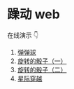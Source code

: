 # 躁动 web

在线演示 👇

1. [弹弹球](http://cuihaojie.top/magic-web/1-%E5%BC%B9%E5%BC%B9%E7%90%83/)
2. [旋转的骰子（一）](http://cuihaojie.top/magic-web/2-%E6%97%8B%E8%BD%AC%E7%9A%84%E9%AA%B0%E5%AD%90%EF%BC%88%E4%B8%80%EF%BC%89/)
3. [旋转的骰子（二）](http://cuihaojie.top/magic-web/3-%E6%97%8B%E8%BD%AC%E7%9A%84%E9%AA%B0%E5%AD%90%EF%BC%88%E4%BA%8C%EF%BC%89/)
4. [星际穿越](http://cuihaojie.top/magic-web/4-%E6%98%9F%E9%99%85%E7%A9%BF%E8%B6%8A/)
